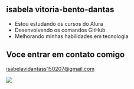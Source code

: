 ## isabela vitoria-bento-dantas ##

- Estou estudando os cursos do Alura
- Desenvolvendo os comandos GitHub
- Melhorando minhas habilidades em tecnologia

 ## Voce entrar em contato comigo ##

 isabelavidantass150207@gmail.com

 ![](https://media1.tenor.com/m/vtZV-Da3wQYAAAAC/homer-simpson-the-simpsons.gif)
